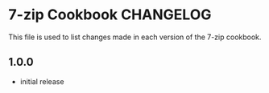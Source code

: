 7-zip Cookbook CHANGELOG
========================
This file is used to list changes made in each version of the 7-zip cookbook.

1.0.0
-----
- initial release
